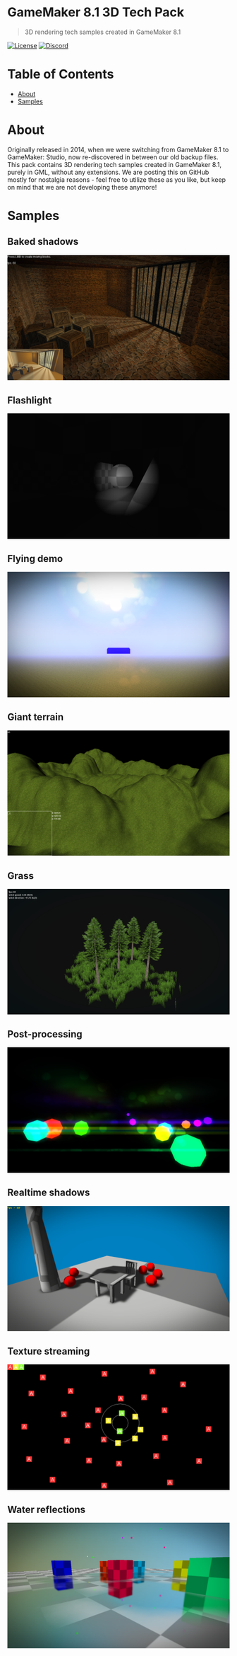 # GameMaker 8.1 3D Tech Pack
> 3D rendering tech samples created in GameMaker 8.1

[![License](https://img.shields.io/github/license/blueburncz/GameMaker-8.1-3D-Tech-Pack)](LICENSE)
[![Discord](https://img.shields.io/discord/298884075585011713?label=Discord)](https://discord.gg/ep2BGPm)

# Table of Contents
* [About](#about)
* [Samples](#samples)

# About
Originally released in 2014, when we were switching from GameMaker 8.1 to GameMaker: Studio, now re-discovered in between our old backup files. This pack contains 3D rendering tech samples created in GameMaker 8.1, purely in GML, without any extensions. We are posting this on GitHub mostly for nostalgia reasons - feel free to utilize these as you like, but keep on mind that we are not developing these anymore!

# Samples
## Baked shadows
![BakedShadows](BakedShadows/Preview.png)

## Flashlight
![Flashlight](Flashlight/Preview.png)

## Flying demo
![FlyingDemo](FlyingDemo/Preview.png)

## Giant terrain
![GiantTerrain](GiantTerrain/Preview.png)

## Grass
![Grass](Grass/Preview.png)

## Post-processing
![PostProcessing](PostProcessing/Preview.png)

## Realtime shadows
![RealtimeShadows](RealtimeShadows/Preview.png)

## Texture streaming
![TextureStreaming](TextureStreaming/Preview.png)

## Water reflections
![WaterReflections](WaterReflections/Preview.png)
